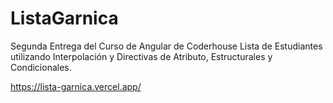 # ListaGarnica

Segunda Entrega del Curso de Angular de Coderhouse
Lista de Estudiantes utilizando Interpolación y Directivas de Atributo, Estructurales y Condicionales.


https://lista-garnica.vercel.app/
